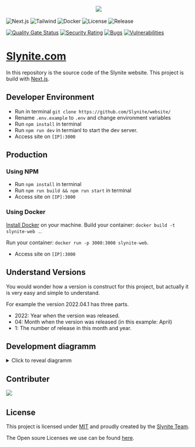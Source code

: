 <p align="center">
    <img src="./slynite-logo.png">
</p>

![Next.js](https://img.shields.io/badge/Next.js-131313?style=for-the-badge&logo=next.js&logoColor=white)
![Tailwind](https://img.shields.io/badge/Tailwindcss-131313?style=for-the-badge&logo=Tailwindcss&logoColor=white)
![Docker](https://img.shields.io/badge/Docker-131313?style=for-the-badge&logo=Docker&logoColor=white)
![License](https://img.shields.io/github/license/Slynite/website?style=for-the-badge&color=131313&logo=license&logoColor=white)
![Release](https://img.shields.io/github/v/release/Slynite/website?style=for-the-badge&color=131313&logo=license&logoColor=white)

[![Quality Gate Status](https://sonarcloud.io/api/project_badges/measure?project=Slynite_website&metric=alert_status)](https://sonarcloud.io/summary/new_code?id=Slynite_website)
[![Security Rating](https://sonarcloud.io/api/project_badges/measure?project=Slynite_website&metric=security_rating)](https://sonarcloud.io/summary/new_code?id=Slynite_website)
[![Bugs](https://sonarcloud.io/api/project_badges/measure?project=Slynite_website&metric=bugs)](https://sonarcloud.io/summary/new_code?id=Slynite_website)
[![Vulnerabilities](https://sonarcloud.io/api/project_badges/measure?project=Slynite_website&metric=vulnerabilities)](https://sonarcloud.io/summary/new_code?id=Slynite_website)

# [Slynite.com](https://slynite.com)
In this repository is the source code of the Slynite website. This project is build with [Next.js](https://nextjs.org/).

## Developer Environment
- Run in terminal `git clone https://github.com/Slynite/website/`
- Rename `.env.example` to `.env` and change environment variables
- Run `npm install` in terminal
- Run `npm run dev` in termianl to start the dev server.
- Access site on `[IP]:3000`

## Production

### Using NPM
- Run `npm install` in terminal
- Run `npm run build && npm run start` in terminal
- Access site on `[IP]:3000`

### Using Docker
[Install Docker]() on your machine.
Build your container: `docker build -t slynite-web .`.

Run your container: `docker run -p 3000:3000 slynite-web`.

- Access site on `[IP]:3000`


## Understand Versions
You would wonder how a version is construct for this project, but actually it is very easy and simple to understand.

For example the version 2022.04.1 has three parts.
- 2022: Year when the version was released.
- 04: Month when the version was released (in this example: April)
- 1: The number of release in this month and year.

## Development diagramm

<details><summary>Click to reveal diagramm</summary>
  <img src = "./development-circle.drawio.png"/>

  If there is a new version of this project, please change the version in `package.json` to the new one (Milestone) before merge.
</details>


## Contributer
<a href = "https://github.com/slynite/website/graphs/contributors">
  <img src = "https://contrib.rocks/image?repo=slynite/website"/>
</a>

## License
This project is licensed under [MIT](./LICENSE) and proudly created by the [Slynite Team](https://slynite.com/team).

The Open soure Licenses we use can be found [here](https://slynite.com/legal/licenses).
